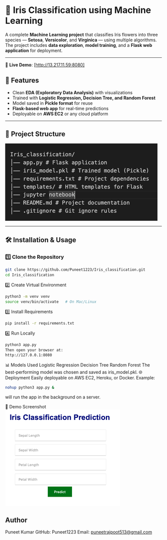 # 🌸 Iris Classification using Machine Learning

A complete **Machine Learning project** that classifies Iris flowers into three species — **Setosa**, **Versicolor**, and **Virginica** — using multiple algorithms.  
The project includes **data exploration**, **model training**, and a **Flask web application** for deployment.

---
🔗 **Live Demo**: [http://13.217.11.59:8080]

## 🚀 Features
- Clean **EDA (Exploratory Data Analysis)** with visualizations  
- Trained with **Logistic Regression, Decision Tree, and Random Forest**  
- Model saved in **Pickle format** for reuse  
- **Flask-based web app** for real-time predictions  
- Deployable on **AWS EC2** or any cloud platform  

---

## 📂 Project Structure
![Structure](assets/struct.png)

---

## 🛠️ Installation & Usage

### 1️⃣ Clone the Repository
```bash
git clone https://github.com/Puneet1223/Iris_classification.git
cd Iris_classification
```
2️⃣ Create Virtual Environment
```bash
python3 -m venv venv
source venv/bin/activate   # On Mac/Linux
```
3️⃣ Install Requirements
```bash
pip install -r requirements.txt
```
4️⃣ Run Locally
```bash
python3 app.py
Then open your browser at:
http://127.0.0.1:8080
```
📊 Models Used
Logistic Regression
Decision Tree
Random Forest
The best-performing model was chosen and saved as iris_model.pkl.
🌐 Deployment
Easily deployable on AWS EC2, Heroku, or Docker.
Example:
```bash
nohup python3 app.py &
```
will run the app in the background on a server.

📸 Demo Screenshot
 ![Demo](assets/iris.png)

## Author
Puneet Kumar
GitHub: Puneet1223
Email: puneetrajpoot513@gmail.com
